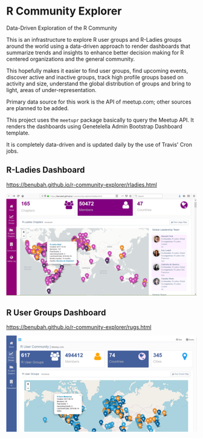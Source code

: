 # R Community Explorer
Data-Driven Exploration of the R Community

This is an infrastructure to explore R user groups and R-Ladies groups around the world using a data-driven approach to render dashboards that summarize trends and insights to enhance better decision making for R centered organizations and the general community. 

This hopefully makes it easier to find user groups, find upcoming events, discover active and inactive groups, track high profile groups based on activity and size, understand the global distribution of groups and bring to light, areas of under-representation.

Primary data source for this work is the API of meetup.com; other sources are planned to be added. 

This project uses the `meetupr` package basically to query the Meetup API. It renders the dashboards using Genetelella Admin Bootstrap Dashboard template.

It is completely data-driven and is updated daily by the use of Travis' Cron jobs.

## R-Ladies Dashboard

https://benubah.github.io/r-community-explorer/rladies.html

![image](rladies.png)


## R User Groups Dashboard

https://benubah.github.io/r-community-explorer/rugs.html

![image](rugs_home.png)
